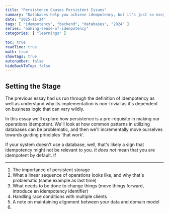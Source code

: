 ```yaml
---
title: "Persistence Causes Persistent Issues"
summary: "Databases help you achieve idempotency, but it's just so easy to get it wrong"
date: "2025-11-24"
tags: [ "idempotency", "backend", "databases", "2024" ]
series: "making-sense-of-idempotency"
categories: [ "learnings" ]

toc: true
readTime: true
math: true
showTags: true
autonumber: false
hideBackToTop: false
---
```


## Setting the Stage

The previous essay had us run through the definition of idempotency as well as understand why its implementation is
non-trivial as it's dependent on business logic that can vary wildly.

In this essay we'll explore how persistence is a pre-requisite in making our operations idempotent. We'll
look at how common patterns in utilizing databases can be problematic, and then we'll incrementally move
ourselves towards guiding principles 'that work'.

If your system doesn't use a database, well, that's likely a sign that idempotency might not be relevant to you. _It
does not_ mean that you are idempotent by default. If

---

1. The importance of persistent storage
2. What a linear sequence of operations looks like, and why that's problematic (same example as last time)
3. What needs to be done to change things (move things forward, introduce an idempotency identifier)
4. Handling race conditions with multiple clients
5. A note on maintaining alignment between your data and domain model
6. 
